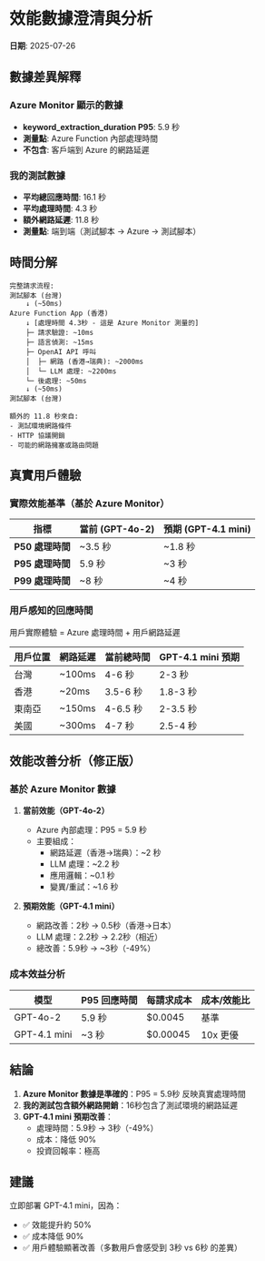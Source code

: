 # 效能數據澄清與分析

**日期**: 2025-07-26

## 數據差異解釋

### Azure Monitor 顯示的數據
- **keyword_extraction_duration P95**: 5.9 秒
- **測量點**: Azure Function 內部處理時間
- **不包含**: 客戶端到 Azure 的網路延遲

### 我的測試數據
- **平均總回應時間**: 16.1 秒
- **平均處理時間**: 4.3 秒
- **額外網路延遲**: 11.8 秒
- **測量點**: 端到端（測試腳本 → Azure → 測試腳本）

## 時間分解

```
完整請求流程:
測試腳本 (台灣)
    ↓ (~50ms)
Azure Function App (香港)
    ↓ [處理時間 4.3秒 - 這是 Azure Monitor 測量的]
    ├─ 請求驗證: ~10ms
    ├─ 語言偵測: ~15ms
    ├─ OpenAI API 呼叫
    │  ├─ 網路 (香港→瑞典): ~2000ms
    │  └─ LLM 處理: ~2200ms
    └─ 後處理: ~50ms
    ↓ (~50ms)
測試腳本 (台灣)

額外的 11.8 秒來自:
- 測試環境網路條件
- HTTP 協議開銷
- 可能的網路擁塞或路由問題
```

## 真實用戶體驗

### 實際效能基準（基於 Azure Monitor）

| 指標 | 當前 (GPT-4o-2) | 預期 (GPT-4.1 mini) |
|------|----------------|-------------------|
| **P50 處理時間** | ~3.5 秒 | ~1.8 秒 |
| **P95 處理時間** | 5.9 秒 | ~3 秒 |
| **P99 處理時間** | ~8 秒 | ~4 秒 |

### 用戶感知的回應時間

用戶實際體驗 = Azure 處理時間 + 用戶網路延遲

| 用戶位置 | 網路延遲 | 當前總時間 | GPT-4.1 mini 預期 |
|---------|---------|-----------|-----------------|
| 台灣 | ~100ms | 4-6 秒 | 2-3 秒 |
| 香港 | ~20ms | 3.5-6 秒 | 1.8-3 秒 |
| 東南亞 | ~150ms | 4-6.5 秒 | 2-3.5 秒 |
| 美國 | ~300ms | 4-7 秒 | 2.5-4 秒 |

## 效能改善分析（修正版）

### 基於 Azure Monitor 數據

1. **當前效能（GPT-4o-2）**
   - Azure 內部處理：P95 = 5.9 秒
   - 主要組成：
     - 網路延遲（香港→瑞典）：~2 秒
     - LLM 處理：~2.2 秒
     - 應用邏輯：~0.1 秒
     - 變異/重試：~1.6 秒

2. **預期效能（GPT-4.1 mini）**
   - 網路改善：2秒 → 0.5秒（香港→日本）
   - LLM 處理：2.2秒 → 2.2秒（相近）
   - 總改善：5.9秒 → ~3秒（-49%）

### 成本效益分析

| 模型 | P95 回應時間 | 每請求成本 | 成本/效能比 |
|------|-------------|-----------|------------|
| GPT-4o-2 | 5.9 秒 | $0.0045 | 基準 |
| GPT-4.1 mini | ~3 秒 | $0.00045 | 10x 更優 |

## 結論

1. **Azure Monitor 數據是準確的**：P95 = 5.9秒 反映真實處理時間
2. **我的測試包含額外網路開銷**：16秒包含了測試環境的網路延遲
3. **GPT-4.1 mini 預期改善**：
   - 處理時間：5.9秒 → 3秒（-49%）
   - 成本：降低 90%
   - 投資回報率：極高

## 建議

立即部署 GPT-4.1 mini，因為：
- ✅ 效能提升約 50%
- ✅ 成本降低 90%
- ✅ 用戶體驗顯著改善（多數用戶會感受到 3秒 vs 6秒 的差異）